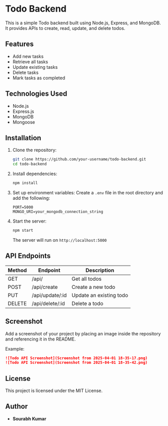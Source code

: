 # Todo Backend

This is a simple Todo backend built using Node.js, Express, and MongoDB. It provides APIs to create, read, update, and delete todos.

## Features
- Add new tasks
- Retrieve all tasks
- Update existing tasks
- Delete tasks
- Mark tasks as completed

## Technologies Used
- Node.js
- Express.js
- MongoDB
- Mongoose

## Installation

1. Clone the repository:
   ```sh
   git clone https://github.com/your-username/todo-backend.git
   cd todo-backend
   ```

2. Install dependencies:
   ```sh
   npm install
   ```

3. Set up environment variables:
   Create a `.env` file in the root directory and add the following:
   ```env
   PORT=5000
   MONGO_URI=your_mongodb_connection_string
   ```

4. Start the server:
   ```sh
   npm start
   ```
   The server will run on `http://localhost:5000`

## API Endpoints

| Method | Endpoint        | Description              |
|--------|----------------|--------------------------|
| GET    | /api/     | Get all todos           |
| POST   | /api/create    | Create a new todo       |
| PUT    | /api/update/:id | Update an existing todo |
| DELETE | /api/delete/:id | Delete a todo           |

## Screenshot
Add a screenshot of your project by placing an image inside the repository and referencing it in the README.

Example:
```md
![Todo API Screenshot](Screenshot from 2025-04-01 18-35-17.png)
![Todo API Screenshot](Screenshot from 2025-04-01 18-35-42.png)
```

## License
This project is licensed under the MIT License.

## Author
- **Sourabh Kumar**

